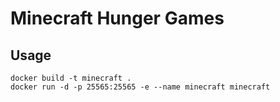 # Minecraft Hunger Games

## Usage
```
docker build -t minecraft .
docker run -d -p 25565:25565 -e --name minecraft minecraft
```
